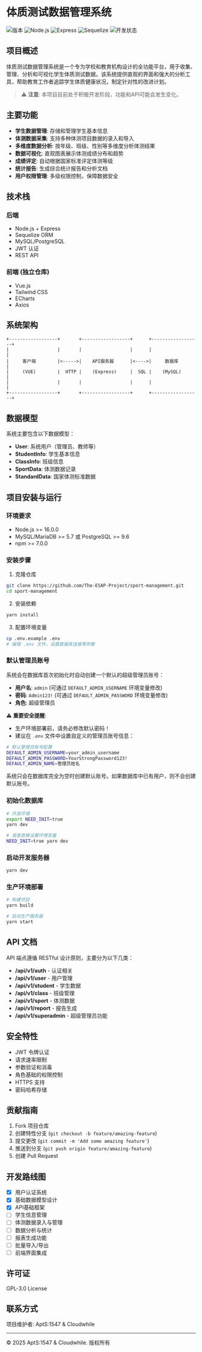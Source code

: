 # 体质测试数据管理系统

![版本](https://img.shields.io/badge/版本-0.1.0--alpha-blue)
![Node.js](https://img.shields.io/badge/Node.js-v16+-green)
![Express](https://img.shields.io/badge/Express-v4.18+-lightgrey)
![Sequelize](https://img.shields.io/badge/Sequelize-v6+-orange)
![开发状态](https://img.shields.io/badge/状态-开发中-yellow)

## 项目概述

体质测试数据管理系统是一个专为学校和教育机构设计的全功能平台，用于收集、管理、分析和可视化学生体质测试数据。该系统提供直观的界面和强大的分析工具，帮助教育工作者追踪学生体质健康状况，制定针对性的改进计划。

> ⚠️ **注意**: 本项目目前处于积极开发阶段，功能和API可能会发生变化。

## 主要功能

- **学生数据管理**: 存储和管理学生基本信息
- **体测数据采集**: 支持多种体测项目数据的录入和导入
- **多维度数据分析**: 按年级、班级、性别等多维度分析体测结果
- **数据可视化**: 直观图表展示体测成绩分布和趋势
- **成绩评定**: 自动根据国家标准评定体测等级
- **统计报告**: 生成综合统计报告和分析文档
- **用户权限管理**: 多级权限控制，保障数据安全

## 技术栈

### 后端

- Node.js + Express
- Sequelize ORM
- MySQL/PostgreSQL
- JWT 认证
- REST API

### 前端 (独立仓库)

- Vue.js
- Tailwind CSS
- ECharts
- Axios

## 系统架构

```
+------------------+       +------------------+      +------------------+
|                  |       |                  |      |                  |
|     客户端        |<----->|    API服务器      |<---->|     数据库        |
|     (VUE)        |  HTTP |    (Express)     |  SQL |    (MySQL)       |
|                  |       |                  |      |                  |
+------------------+       +------------------+      +------------------+
```

## 数据模型

系统主要包含以下数据模型：

- **User**: 系统用户（管理员、教师等）
- **StudentInfo**: 学生基本信息
- **ClassInfo**: 班级信息
- **SportData**: 体测数据记录
- **StandardData**: 国家体测标准数据

## 项目安装与运行

### 环境要求

- Node.js >= 16.0.0
- MySQL/MariaDB >= 5.7 或 PostgreSQL >= 9.6
- npm >= 7.0.0

### 安装步骤

1. 克隆仓库

```bash
git clone https://github.com/The-ESAP-Project/sport-management.git
cd sport-management
```

2. 安装依赖

```bash
yarn install
```

3. 配置环境变量

```bash
cp .env.example .env
# 编辑 .env 文件，设置数据库连接等参数
```

### 默认管理员账号

系统会在数据库首次初始化时自动创建一个默认的超级管理员账号：

- **用户名**: `admin` (可通过 `DEFAULT_ADMIN_USERNAME` 环境变量修改)
- **密码**: `Admin123!` (可通过 `DEFAULT_ADMIN_PASSWORD` 环境变量修改)
- **角色**: 超级管理员

⚠️ **重要安全提醒**:
- 生产环境部署前，请务必修改默认密码！
- 建议在 `.env` 文件中设置自定义的管理员账号信息：

```bash
# 默认管理员账号配置
DEFAULT_ADMIN_USERNAME=your_admin_username
DEFAULT_ADMIN_PASSWORD=YourStrongPassword123!
DEFAULT_ADMIN_NAME=管理员姓名
```

系统只会在数据库完全为空时创建默认账号。如果数据库中已有用户，则不会创建默认账号。

### 初始化数据库

```bash
# 开发环境
export NEED_INIT=true
yarn dev

# 或者直接设置环境变量
NEED_INIT=true yarn dev
```

### 启动开发服务器

```bash
yarn dev
```

### 生产环境部署

```bash
# 构建项目
yarn build

# 启动生产服务器
yarn start
```

## API 文档

API 端点遵循 RESTful 设计原则，主要分为以下几类：

- **/api/v1/auth** - 认证相关
- **/api/v1/user** - 用户管理
- **/api/v1/student** - 学生数据
- **/api/v1/class** - 班级管理
- **/api/v1/sport** - 体测数据
- **/api/v1/report** - 报告生成
- **/api/v1/superadmin** - 超级管理员功能

## 安全特性

- JWT 令牌认证
- 请求速率限制
- 参数验证和消毒
- 角色基础的权限控制
- HTTPS 支持
- 密码哈希存储

## 贡献指南

1. Fork 项目仓库
2. 创建特性分支 (`git checkout -b feature/amazing-feature`)
3. 提交更改 (`git commit -m 'Add some amazing feature'`)
4. 推送到分支 (`git push origin feature/amazing-feature`)
5. 创建 Pull Request

## 开发路线图

- [x] 用户认证系统
- [x] 基础数据模型设计
- [x] API基础框架
- [ ] 学生信息管理
- [ ] 体测数据录入与管理
- [ ] 数据分析与统计
- [ ] 报表生成功能
- [ ] 批量导入/导出
- [ ] 前端界面集成

## 许可证

GPL-3.0 License

## 联系方式

项目维护者: AptS:1547 & Cloudwhile

---

© 2025 AptS:1547 & Cloudwhile. 版权所有
